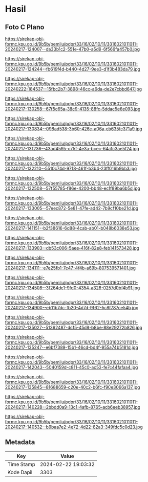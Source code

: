 # Hasil

## Foto C Plano

https://sirekap-obj-formc.kpu.go.id/9b5b/pemilu/pdpr/33/16/02/10/11/3316021011011-20240217-124007--da33b1c2-551e-47b0-a5d9-6f566fa457b0.jpg

https://sirekap-obj-formc.kpu.go.id/9b5b/pemilu/pdpr/33/16/02/10/11/3316021011011-20240217-124244--fb619f4d-b440-4d27-9ee3-d1f3b483da79.jpg

https://sirekap-obj-formc.kpu.go.id/9b5b/pemilu/pdpr/33/16/02/10/11/3316021011011-20240222-184537--15fbc2b7-3898-46cc-a6da-de2e7cbbd647.jpg

https://sirekap-obj-formc.kpu.go.id/9b5b/pemilu/pdpr/33/16/02/10/11/3316021011011-20240217-130258--67f5c65a-38c9-4135-88fc-5ddac5e6e093.jpg

https://sirekap-obj-formc.kpu.go.id/9b5b/pemilu/pdpr/33/16/02/10/11/3316021011011-20240217-130834--098ad538-3b60-426c-a06a-cb635fc371a9.jpg

https://sirekap-obj-formc.kpu.go.id/9b5b/pemilu/pdpr/33/16/02/10/11/3316021011011-20240217-131236--43ad4595-c75f-4e3a-bcec-64a1c3ae5f24.jpg

https://sirekap-obj-formc.kpu.go.id/9b5b/pemilu/pdpr/33/16/02/10/11/3316021011011-20240217-132210--5510c74d-9718-461f-b3b4-23ff016b9bb3.jpg

https://sirekap-obj-formc.kpu.go.id/9b5b/pemilu/pdpr/33/16/02/10/11/3316021011011-20240217-132508--57f55785-f86e-4200-bb48-ec1f89ba6b5d.jpg

https://sirekap-obj-formc.kpu.go.id/9b5b/pemilu/pdpr/33/16/02/10/11/3316021011011-20240217-133005--57eec872-5e81-47fe-ad42-7b9cf10be21d.jpg

https://sirekap-obj-formc.kpu.go.id/9b5b/pemilu/pdpr/33/16/02/10/11/3316021011011-20240217-141151--b2f38616-6d88-4cab-ab01-b048b6038e53.jpg

https://sirekap-obj-formc.kpu.go.id/9b5b/pemilu/pdpr/33/16/02/10/11/3316021011011-20240217-133903--db53c006-5aee-416f-82e8-feb141573428.jpg

https://sirekap-obj-formc.kpu.go.id/9b5b/pemilu/pdpr/33/16/02/10/11/3316021011011-20240217-134111--e7e25fb1-7c47-4f4b-a69b-807539571401.jpg

https://sirekap-obj-formc.kpu.go.id/9b5b/pemilu/pdpr/33/16/02/10/11/3316021011011-20240217-134508--3f264dc1-9fd0-4354-a328-0257d0bf4b91.jpg

https://sirekap-obj-formc.kpu.go.id/9b5b/pemilu/pdpr/33/16/02/10/11/3316021011011-20240217-134900--eb11b7dc-fb20-4d7d-9f62-5c8f787ce54b.jpg

https://sirekap-obj-formc.kpu.go.id/9b5b/pemilu/pdpr/33/16/02/10/11/3316021011011-20240217-135027--51392487-dcf5-45d8-b8be-88e29272b826.jpg

https://sirekap-obj-formc.kpu.go.id/9b5b/pemilu/pdpr/33/16/02/10/11/3316021011011-20240217-135247--e6bf7389-15b1-46cd-bd4f-955a74b5181d.jpg

https://sirekap-obj-formc.kpu.go.id/9b5b/pemilu/pdpr/33/16/02/10/11/3316021011011-20240217-142043--5040159d-c811-45c0-ac53-fe7c44fafaa4.jpg

https://sirekap-obj-formc.kpu.go.id/9b5b/pemilu/pdpr/33/16/02/10/11/3316021011011-20240217-135845--81688659-c20e-40c2-b6fc-f90e3066a137.jpg

https://sirekap-obj-formc.kpu.go.id/9b5b/pemilu/pdpr/33/16/02/10/11/3316021011011-20240217-140228--2bbdd0a9-13c1-4afb-8765-acb6eeb38957.jpg

https://sirekap-obj-formc.kpu.go.id/9b5b/pemilu/pdpr/33/16/02/10/11/3316021011011-20240217-140532--b9baa7e2-4e72-4d22-82a3-349fdc5c0d23.jpg


## Metadata

| Key        | Value               |
| ---------- | ------------------- |
| Time Stamp | 2024-02-22 19:03:32 |
| Kode Dapil | 3303                |



